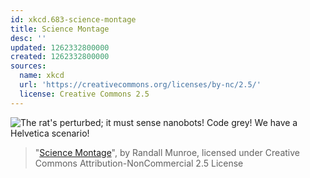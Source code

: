 ```yaml
---
id: xkcd.683-science-montage
title: Science Montage
desc: ''
updated: 1262332800000
created: 1262332800000
sources:
  name: xkcd
  url: 'https://creativecommons.org/licenses/by-nc/2.5/'
  license: Creative Commons 2.5
---
```

![The rat's perturbed; it must sense nanobots! Code grey!  We have a Helvetica scenario!](https://imgs.xkcd.com/comics/science_montage.png)
> "[Science Montage](https://xkcd.com/683/)", by Randall Munroe, licensed under Creative Commons Attribution-NonCommercial 2.5 License
